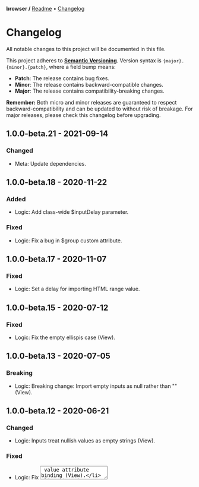 **browser /**
[Readme](https://github.com/kisbox/browser/blob/master/README.md)
• [Changelog](https://github.com/kisbox/browser/blob/master/CHANGELOG.md)

# Changelog

All notable changes to this project will be documented in this file.

This project adheres to **[Semantic
Versioning](https://semver.org/spec/v2.0.0.html)**. Version syntax is
`{major}.{minor}.{patch}`, where a field bump means:

- **Patch**: The release contains bug fixes.
- **Minor**: The release contains backward-compatible changes.
- **Major**: The release contains compatibility-breaking changes.

**Remember:** Both micro and minor releases are guaranteed to respect
backward-compatibility and can be updated to without risk of breakage. For major
releases, please check this changelog before upgrading.

## 1.0.0-beta.21 - 2021-09-14

### Changed

- Meta: Update dependencies.

## 1.0.0-beta.18 - 2020-11-22

### Added

- Logic: Add class-wide $inputDelay parameter.

### Fixed

- Logic: Fix a bug in $group custom attribute.

## 1.0.0-beta.17 - 2020-11-07

### Fixed

- Logic: Set a delay for importing HTML range value.

## 1.0.0-beta.15 - 2020-07-12

### Fixed

- Logic: Fix the empty ellispis case (View).

## 1.0.0-beta.13 - 2020-07-05

### Breaking

- Logic: Breaking change: Import empty inputs as null rather than "" (View).

## 1.0.0-beta.12 - 2020-06-21

### Changed

- Logic: Inputs treat nullish values as empty strings (View).

### Fixed

- Logic: Fix <textarea> value attribute binding (View).
- Logic: Fix a delay in user input timing (View).

## 1.0.0-beta.11 - 2020-06-14

### Changed

- Logic: `$import()` input value on <ENTER> (View).
- Meta: Update .browserslistrc.

## 1.0.0-beta.10 - 2020-06-07

### Changed

- Meta: Switch to flattened @kisbox/helpers.

## 1.0.0-beta.9 - 2020-05-24

### Fixed

- Logic: Support attributes `for` and `selectedIndex` (View).
- Logic: Fix `$label` custom attribute (View).

## 1.0.0-beta.8 - 2020-05-17

### Fixed

- Logic: Fix `domNode` property enumerability (View).
- Logic: Fix parameters import (View).
- UI: Fix LiveArray view syncing (View).

## 1.0.0-beta.7 - 2020-05-02

### Added

- Logic: Add View.helpers to handle definition states.

## 1.0.0-beta.5 - 2020-04-11

### Breaking

- Logic: \$mount() now replaces other child nodes (View).

### Changed

- API: \$mount() on `body` by default.
- Logic: Delay input value (View). Input values are now passed to views after 1s
  without typing.

### Fixed

- Logic: Fix handling of templates with one element (View).
- Logic: Fix handling of `readonly` attribute (View).
- Logic: Fix templates made of one variable (View).

## 1.0.0-beta.4 - 2020-04-04

### Fixed

- Logic: Fix checkbox attributes handling (View).
- UI: Fix radio `$group` consistency.

## 1.0.0-beta.3 - 2020-03-28

### Added

- API: `$show()` & `$hide()` methods (View).
- API: Add `$group` custom attribute (View).
- Logic: Add `insertBefore()` & `insertAfter()` in html.js.

### Fixed

- API: Fix custom attribute '\$label' (View).
- Logic: Fix handling of empty templates (View).
- Logic: Fix class initialization (View).
- Logic: Fix template rewriting loop (View).

## 1.0.0-beta.2 - 2020-03-07

### Fixed

- API: Fix 'dom' `.html`, `.head` and `.body`.
- Meta: Fix @kisbox/model version.
- Meta: Fix dependencies version.

## 1.0.0-beta.1 - 2020-02-29

Initial release.
